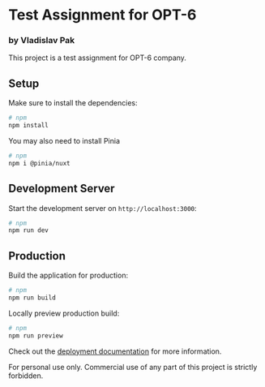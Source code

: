 # Test Assignment for OPT-6
### by Vladislav Pak

This project is a test assignment for OPT-6 company.

## Setup

Make sure to install the dependencies:

```bash
# npm
npm install
```

You may also need to install Pinia

```bash
# npm
npm i @pinia/nuxt
```

## Development Server

Start the development server on `http://localhost:3000`:

```bash
# npm
npm run dev
```

## Production

Build the application for production:

```bash
# npm
npm run build
```

Locally preview production build:

```bash
# npm
npm run preview
```

Check out the [deployment documentation](https://nuxt.com/docs/getting-started/deployment) for more information.

For personal use only. Commercial use of any part of this project is strictly forbidden.
